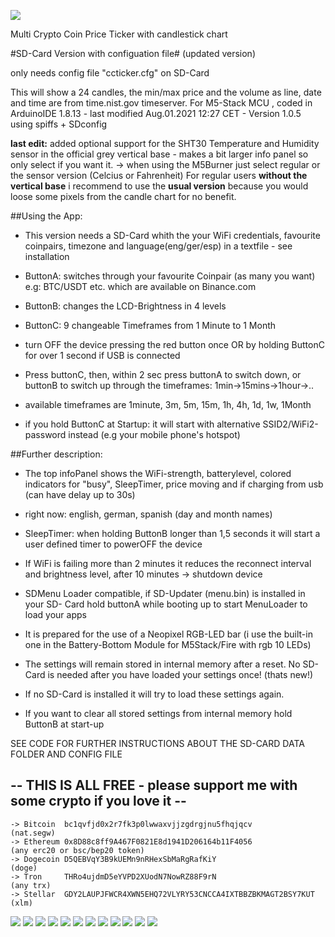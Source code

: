 ![](preview/IMG_M.jpg)


Multi Crypto Coin Price Ticker with candlestick chart

#SD-Card Version with configuation file#  (updated version)

only needs config file "ccticker.cfg" on SD-Card


This will show a 24 candles, the min/max price and the volume as line, date and time are from time.nist.gov timeserver.
For M5-Stack MCU , coded in ArduinoIDE 1.8.13 - last modified Aug.01.2021 12:27 CET - Version 1.0.5 using spiffs + SDconfig

**last edit:** added optional support for the SHT30 Temperature and Humidity sensor in the official grey vertical base - makes a bit larger info panel so only select if you want it.  -> when using the M5Burner just select regular or the sensor version (Celcius or Fahrenheit)
For regular users **without the vertical base** i recommend to use the **usual version** because you would loose some pixels from the candle chart for no benefit.

##Using the App:

- This version needs a SD-Card whith the your WiFi credentials, favourite coinpairs, timezone and language(eng/ger/esp) in a textfile - see installation


- ButtonA: switches through your favourite Coinpair (as many you want) e.g: BTC/USDT etc. which are available on Binance.com

- ButtonB: changes the LCD-Brightness in 4 levels

- ButtonC: 9 changeable Timeframes from 1 Minute to 1 Month

- turn OFF the device pressing the red button once OR by holding ButtonC for over 1 second if USB is connected

- Press buttonC, then, within 2 sec press buttonA to switch down, or buttonB to switch up through the timeframes: 1min->15mins->1hour->..

- available timeframes are 1minute, 3m, 5m, 15m, 1h, 4h, 1d, 1w, 1Month

- if you hold ButtonC at Startup: it will start with alternative SSID2/WiFi2-password instead (e.g your mobile phone's hotspot)





##Further description:

- The top infoPanel shows the WiFi-strength, batterylevel, colored indicators for "busy", SleepTimer, price moving and if charging from usb (can have delay up to 30s)

- right now: english, german, spanish (day and month names)

- SleepTimer: when holding ButtonB longer than 1,5 seconds it will start a user defined timer to powerOFF the device

- If WiFi is failing more than 2 minutes it reduces the reconnect interval and brightness level, after 10 minutes -> shutdown device

- SDMenu Loader compatible, if SD-Updater (menu.bin) is installed in your SD- Card hold buttonA while booting up to start MenuLoader to load your apps

- It is prepared for the use of a Neopixel RGB-LED bar (i use the built-in one in the Battery-Bottom Module for M5Stack/Fire with rgb 10 LEDs)

- The settings will remain stored in internal memory after a reset. No SD-Card is needed after you have loaded your settings once! (thats new!)

- If no SD-Card is installed it will try to load these settings again.

- If you want to clear all stored settings from internal memory hold ButtonB at start-up

SEE CODE FOR FURTHER INSTRUCTIONS ABOUT THE SD-CARD DATA FOLDER AND CONFIG FILE



## -- THIS IS ALL FREE - please support me with some crypto if you love it  -- ##
    -> Bitcoin  bc1qvfjd0x2r7fk3p0lwwaxvjjzgdrgjnu5fhqjqcv               (nat.segw)
    -> Ethereum 0x8D88c8ff9A467F0821E8d1941D206164b11F4056               (any erc20 or bsc/bep20 token)
    -> Dogecoin D5QEBVqY3B9kUEMn9nRHexSbMaRgRafKiY                       (doge)
    -> Tron     THRo4ujdmD5eYVPD2XUodN7NowRZ88F9rN                       (any trx)
    -> Stellar  GDY2LAUPJFWCR4XWN5EHQ72VLYRY53CNCCA4IXTBBZBKMAGT2BSY7KUT (xlm)


![](preview/IMG_1.jpg)
![](preview/IMG_0new.jpg)
![](preview/IMG_0.jpg)
![](preview/IMG_2.jpg)
![](preview/IMG_3.jpg)
![](preview/IMG_4.jpg)
![](preview/IMG_5.jpg)
![](preview/IMG_6.jpg)
![](preview/IMG_7.jpg)
![](preview/IMG_81.jpg)
![](preview/IMG_8.jpg)
![](preview/Sensor.jpg)
